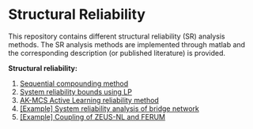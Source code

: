 # Structural Reliability
This repository contains different structural reliability (SR) analysis methods. The SR analysis methods are implemented through matlab and the corresponding description (or published literature) is provided.

**Structural reliability:**
1. [Sequential compounding method](https://github.com/nophibiton/StructuralReliability/tree/bb0938c7654242f49f815cec3f694f5aea7fa482/1.%20Sequential%20Compounding%20Method)
2. [System reliability bounds using LP](https://github.com/nophibiton/StructuralReliability/tree/bb0938c7654242f49f815cec3f694f5aea7fa482/2.%20System%20reliability%20bounds%20using%20LP)
3. [AK-MCS Active Learning reliability method](https://github.com/nophibiton/StructuralReliability/tree/bb0938c7654242f49f815cec3f694f5aea7fa482/3.%20AK-MCS%20Active%20Learning%20reliability%20method)
4. [[Example] System reliability analysis of bridge network](https://github.com/nophibiton/StructuralReliability/tree/bb0938c7654242f49f815cec3f694f5aea7fa482/4.%20%5BExample%5D%20System%20reliability%20analysis%20of%20bridge%20network)
5. [[Example] Coupling of ZEUS-NL and FERUM](https://github.com/nophibiton/StructuralReliability/tree/bb0938c7654242f49f815cec3f694f5aea7fa482/5.%20%5BExample%5D%20Coupling%20of%20ZEUS-NL%20and%20FERUM)
